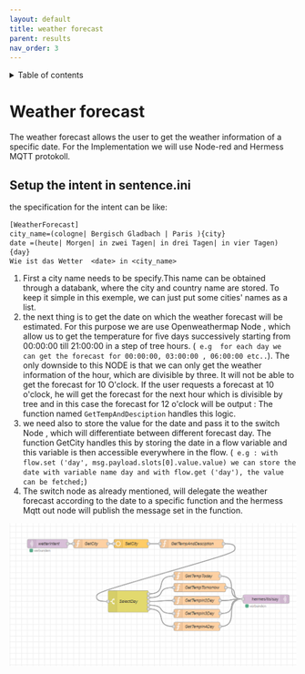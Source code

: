 ```yaml
---
layout: default
title: weather forecast
parent: results
nav_order: 3
---
```

<details close markdown="block">
  <summary>
    Table of contents
  </summary>
  {: .text-delta }
1. TOC
{:toc}
</details>

# Weather forecast
The weather forecast allows the user to get the weather information of a specific date. For the Implementation we will use Node-red and Hermess MQTT protokoll.

## Setup the intent in sentence.ini
the specification for the intent can be like:

```
[WeatherForecast]
city_name=(cologne| Bergisch Gladbach | Paris ){city}
date =(heute| Morgen| in zwei Tagen| in drei Tagen| in vier Tagen){day}
Wie ist das Wetter  <date> in <city_name>

```
1.  First a city name needs to be specify.This  name can be obtained through a databank, where the city and country name are stored. To keep it simple in this exemple, we can just put some cities' names as a list.
2.   the next thing is to get the date on which the weather forecast will be estimated. For this purpose we are use Openweathermap Node , which allow us to get the temperature for five days successively starting from 00:00:00  till 21:00:00 in a step of tree hours. (` e.g  for each day we can get the forecast for 00:00:00, 03:00:00 , 06:00:00 etc..`). 
The only downside to this NODE is that we can only get the weather information of the hour, which are divisible by three. It will not be able to get the forecast for 10 O'clock. If the user requests a forecast at 10 o'clock, he will get the forecast for the  next hour which is divisible by tree and in this case the forecast for 12 o'clock will be output : The function named `GetTempAndDesciption` handles this logic.
3. we need also to store the value for the date and pass it to the switch Node , which will differentiate between different forecast day. The function GetCity handles this by storing the date in a flow  variable and this variable is then accessible everywhere in the flow. (` e.g : with flow.set ('day', msg.payload.slots[0].value.value) we can store the date with variable name day and with flow.get ('day'), the value can be fetched;`)
4.  The switch node as already mentioned, will delegate the  weather forecast according to the date to a specific function and the hermess Mqtt out node  will publish the message set in the function.


![setup light with Node_Red](../../assets/five_days_weather.png)